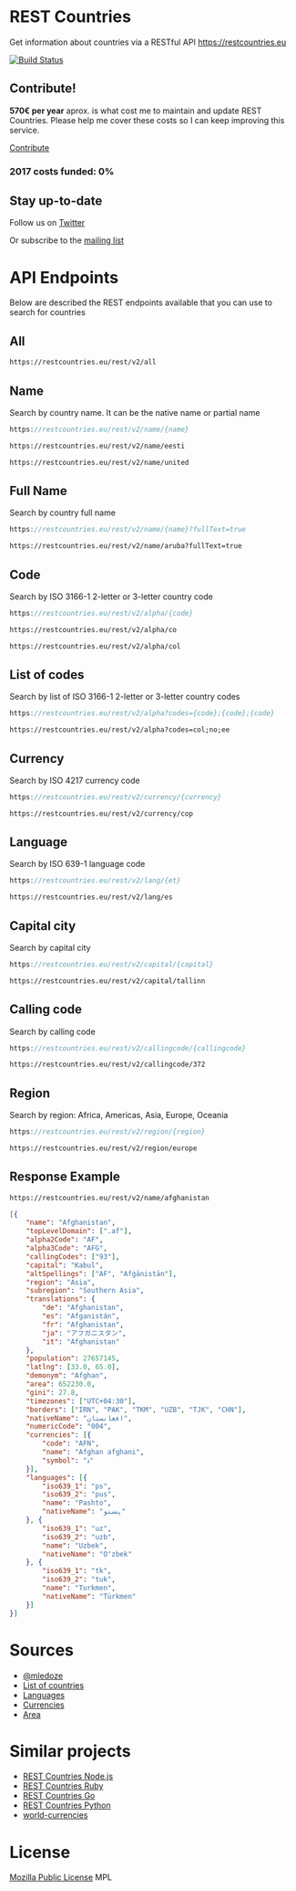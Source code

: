 REST Countries
=======

Get information about countries via a RESTful API https://restcountries.eu

[![Build Status](https://travis-ci.org/fayder/restcountries.svg?branch=master)](https://travis-ci.org/fayder/restcountries)

Contribute!
---------------
**570€ per year** aprox. is what cost me to maintain and update REST Countries. Please help me cover these costs so I can keep improving this service.

[Contribute]

### 2017 costs funded: 0%

Stay up-to-date
---------------
Follow us on [Twitter]

Or subscribe to the [mailing list]

API Endpoints
=======

Below are described the REST endpoints available that you can use to search for countries

All
---------------

``` html
https://restcountries.eu/rest/v2/all
```

Name
---------------

Search by country name. It can be the native name or partial name

``` javascript
https://restcountries.eu/rest/v2/name/{name}
```

``` html
https://restcountries.eu/rest/v2/name/eesti
```

``` html
https://restcountries.eu/rest/v2/name/united
```

Full Name
---------------

Search by country full name

``` javascript
https://restcountries.eu/rest/v2/name/{name}?fullText=true
```

``` html
https://restcountries.eu/rest/v2/name/aruba?fullText=true
```

Code
---------------

Search by ISO 3166-1 2-letter or 3-letter country code

``` javascript
https://restcountries.eu/rest/v2/alpha/{code}
```

``` html
https://restcountries.eu/rest/v2/alpha/co
```

``` html
https://restcountries.eu/rest/v2/alpha/col
```

List of codes
---------------

Search by list of ISO 3166-1 2-letter or 3-letter country codes

``` javascript
https://restcountries.eu/rest/v2/alpha?codes={code};{code};{code}
```

``` html
https://restcountries.eu/rest/v2/alpha?codes=col;no;ee
```

Currency
---------------

Search by ISO 4217 currency code

``` javascript
https://restcountries.eu/rest/v2/currency/{currency}
```
``` html
https://restcountries.eu/rest/v2/currency/cop
```

Language
---------------

Search by ISO 639-1 language code

``` javascript
https://restcountries.eu/rest/v2/lang/{et}
```
``` html
https://restcountries.eu/rest/v2/lang/es
```

Capital city
---------------

Search by capital city

``` javascript
https://restcountries.eu/rest/v2/capital/{capital}
```
``` html
https://restcountries.eu/rest/v2/capital/tallinn
```

Calling code
---------------

Search by calling code

``` javascript
https://restcountries.eu/rest/v2/callingcode/{callingcode}
```
``` html
https://restcountries.eu/rest/v2/callingcode/372
```

Region
---------------

Search by region: Africa, Americas, Asia, Europe, Oceania

``` javascript
https://restcountries.eu/rest/v2/region/{region}
```
``` html
https://restcountries.eu/rest/v2/region/europe
```

Response Example
---------------

``` html
https://restcountries.eu/rest/v2/name/afghanistan
```

``` json
[{
	"name": "Afghanistan",
	"topLevelDomain": [".af"],
	"alpha2Code": "AF",
	"alpha3Code": "AFG",
	"callingCodes": ["93"],
	"capital": "Kabul",
	"altSpellings": ["AF", "Afġānistān"],
	"region": "Asia",
	"subregion": "Southern Asia",
	"translations": {
		"de": "Afghanistan",
		"es": "Afganistán",
		"fr": "Afghanistan",
		"ja": "アフガニスタン",
		"it": "Afghanistan"
	},
	"population": 27657145,
	"latlng": [33.0, 65.0],
	"demonym": "Afghan",
	"area": 652230.0,
	"gini": 27.8,
	"timezones": ["UTC+04:30"],
	"borders": ["IRN", "PAK", "TKM", "UZB", "TJK", "CHN"],
	"nativeName": "افغانستان",
	"numericCode": "004",
	"currencies": [{
		"code": "AFN",
		"name": "Afghan afghani",
		"symbol": "؋"
	}],
	"languages": [{
		"iso639_1": "ps",
		"iso639_2": "pus",
		"name": "Pashto",
		"nativeName": "پښتو"
	}, {
		"iso639_1": "uz",
		"iso639_2": "uzb",
		"name": "Uzbek",
		"nativeName": "Oʻzbek"
	}, {
		"iso639_1": "tk",
		"iso639_2": "tuk",
		"name": "Turkmen",
		"nativeName": "Türkmen"
	}]
}]
```
Sources
=======
* [@mledoze]
* [List of countries]
* [Languages]
* [Currencies]
* [Area]

Similar projects
=======
* [REST Countries Node.js]
* [REST Countries Ruby]
* [REST Countries Go]
* [REST Countries Python]
* [world-currencies]

License
=======
[Mozilla Public License] MPL

[dist]: https://github.com/fayder/restcountries/
[Twitter]: https://twitter.com/restcountries
[mailing list]: http://eepurl.com/cC-h2v
[contribute]: https://www.paypal.com/cgi-bin/webscr?cmd=_s-xclick&hosted_button_id=V5AJAEMKE6A3E
[@mledoze]: https://github.com/mledoze/countries
[List of countries]: https://en.wikipedia.org/wiki/ISO_3166-1#Current_codes
[Languages]: https://en.wikipedia.org/wiki/List_of_ISO_639-1_codes
[Currencies]: https://en.wikipedia.org/wiki/List_of_circulating_currencies
[Area]: https://en.wikipedia.org/wiki/List_of_countries_and_dependencies_by_area
[Population]: https://en.wikipedia.org/wiki/List_of_countries_by_population
[Gini coefficient]: http://en.wikipedia.org/wiki/List_of_countries_by_income_equality
[Mozilla Public License]: http://www.mozilla.org/MPL/
[world-currencies]: https://github.com/wiredmax/world-currencies
[REST Countries Node.js]: https://github.com/aredo/restcountries
[REST Countries Ruby]: https://github.com/davidesantangelo/restcountry
[REST Countries Go]: https://github.com/alediaferia/gocountries
[REST Countries Python]: https://github.com/SteinRobert/python-restcountries